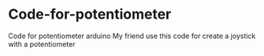 # Code-for-potentiometer
Code for potentiometer arduino
My friend use this code for create a joystick with a potentiometer
